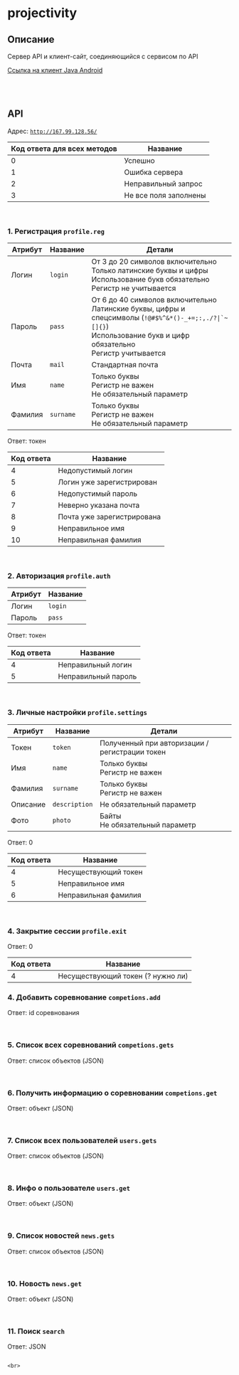 # projectivity

## Описание
Сервер API и клиент-сайт, соединяющийся с сервисом по API

[Ссылка на клиент Java Android](https://github.com/TyurinI/Projectivity)

<br><br>

## API
Адрес: [``` http://167.99.128.56/ ```](http://167.99.128.56/)

Код ответа для всех методов | Название
---|---
0 | Успешно
1 | Ошибка сервера
2 | Неправильный запрос
3 | Не все поля заполнены

<br>

### 1. Регистрация ``` profile.reg ```
Атрибут | Название | Детали
---|---|---
Логин | ``` login ``` | От 3 до 20 символов включительно<br>Только латинские буквы и цифры<br>Использование букв обязательно<br>Регистр не учитывается
Пароль | ``` pass ``` | От 6 до 40 символов включительно<br>Латинские буквы, цифры и спецсимволы (``` !@#$%^&*()-_+=;:,./?\|`~[]{} ```)<br>Использование букв и цифр обязательно<br>Регистр учитывается
Почта | ``` mail ``` | Стандартная почта
Имя | ``` name ``` | Только буквы<br>Регистр не важен<br>Не обязательный параметр
Фамилия | ``` surname ``` | Только буквы<br>Регистр не важен<br>Не обязательный параметр

Ответ: токен

Код ответа | Название
---|---
4 | Недопустимый логин
5 | Логин уже зарегистрирован
6 | Недопустимый пароль
7 | Неверно указана почта
8 | Почта уже зарегистрирована
9 | Неправильное имя
10 | Неправильная фамилия

<br>

### 2. Авторизация ``` profile.auth ```
Атрибут | Название
---|---
Логин | ``` login ``` 
Пароль | ``` pass ```

Ответ: токен

Код ответа | Название
---|---
4 | Неправильный логин
5 | Неправильный пароль

<br>

### 3. Личные настройки ``` profile.settings ```
Атрибут | Название | Детали
---|---|---
Токен | ``` token ``` | Полученный при авторизации / регистрации токен
Имя | ``` name ``` | Только буквы<br>Регистр не важен
Фамилия | ``` surname ``` | Только буквы<br>Регистр не важен
Описание | ``` description ``` | Не обязательный параметр
Фото | ``` photo ``` | Байты<br>Не обязательный параметр

Ответ: 0

Код ответа | Название
---|---
4 | Несуществующий токен
5 | Неправильное имя
6 | Неправильная фамилия

<br>

### 4. Закрытие сессии ``` profile.exit ```
Ответ: 0

Код ответа | Название
---|---
4 | Несуществующий токен (? нужно ли)

### 4. Добавить соревнование ``` competions.add ```
Ответ: id соревнования

<br>

### 5. Список всех соревнований ``` competions.gets ```
Ответ: список объектов (JSON)

<br>

### 6. Получить информацию о соревновании ``` competions.get ```
Ответ: объект (JSON)

<br>

### 7. Список всех пользователей ``` users.gets ```
Ответ: список объектов (JSON)

<br>

### 8. Инфо о пользователе ``` users.get ```
Ответ: объект (JSON)

<br>

### 9. Список новостей ``` news.gets ```
Ответ: список объектов (JSON)

<br>

### 10. Новость ``` news.get ```
Ответ: объект (JSON)

<br>

### 11. Поиск ``` search ```
Ответ: JSON
``` {'competions': список, 'users': список, 'news': список}

<br>
